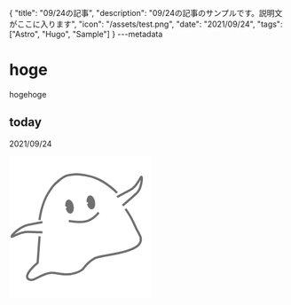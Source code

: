 {
  "title": "09/24の記事",
  "description": "09/24の記事のサンプルです。説明文がここに入ります",
  "icon": "/assets/test.png",
  "date": "2021/09/24",
  "tags": ["Astro", "Hugo", "Sample"]
}
---metadata

# hoge
hogehoge

## today
2021/09/24

![img](/assets/test.png)